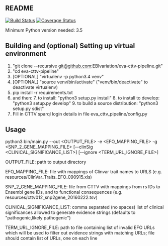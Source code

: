 ## README ##

[![Build Status](https://travis-ci.org/EBIvariation/eva-cttv-pipeline.svg?branch=master)](https://travis-ci.org/EBIvariation/eva-cttv-pipeline)
[![Coverage Status](https://coveralls.io/repos/github/EBIvariation/eva-cttv-pipeline/badge.svg?branch=master)](https://coveralls.io/github/EBIvariation/eva-cttv-pipeline?branch=master)


Minimum Python version needed: 3.5


Building and (optional) Setting up virtual environment
-------

1. "git clone --recursive git@github.com:EBIvariation/eva-cttv-pipeline.git"
2. "cd eva-cttv-pipeline"
3. [OPTIONAL] "virtualenv -p python3.4 venv"
4. [OPTIONAL] "source venv/bin/activate" ("venv/bin/deactivate" to deactivate virtualenv)
5. pip install -r requirements.txt
6. and then:
	7. to install: "python3 setup.py install"
	8. to install to develop: "python3 setup.py develop"
	9. to build a source distribution: "python3 setup.py sdist"
7. Fill in CTTV sparql login details in file eva_cttv_pipeline/config.py


Usage
-------

python3 bin/main.py --out \<OUTPUT_FILE\> -e \<EFO_MAPPING_FILE\> -g \<SNP_2_GENE_MAPPING_FILE\> [--clinSig \<CLINICAL_SIGNIFICANCE_LIST\>] [--ignore \<TERM_URL_IGNORE_FILE\>]

OUTPUT_FILE: path to output directory

EFO_MAPPING_FILE: file with mappings of Clinvar trait names to URLS (e.g. resources/ClinVar_Traits_EFO_090915.xls)

SNP_2_GENE_MAPPING_FILE: file from CTTV with mappings from rs IDs to Ensembl gene IDs, and to functional consequences (e.g. resources/cttv012_snp2gene_20160222.tsv)

CLINICAL_SIGNIFICANCE_LIST: comma separated (no spaces) list of clinical significances allowed to generate evidence strings (defaults to "pathogenic,likely pathogenic")

TERM_URL_IGNORE_FILE: path to file containing list of invalid EFO URLs which will be used to filter out evidence strings with matching URLs; file should contain list of URLs, one on each line
